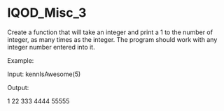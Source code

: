 # IQOD_Misc_3

Create a function that will take an integer and print a 1 to the number of integer, as many times as the integer. The program should work with any integer number entered into it.

Example:

Input: kennIsAwesome(5)

Output:

1
22
333
4444
55555
